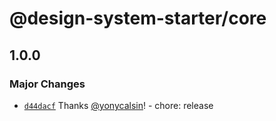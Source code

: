 # @design-system-starter/core

## 1.0.0

### Major Changes

- [`d44dacf`](https://github.com/yonycalsin/design-system-starter/commit/d44dacfa427221ea2b889173be0baade7018e375) Thanks [@yonycalsin](https://github.com/yonycalsin)! - chore: release
